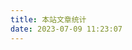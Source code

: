 ```yaml
---
title: 本站文章统计
date: 2023-07-09 11:23:07
---
```


<!-- 文章发布时间统计图 -->

<div id="posts-chart" data-start="2021-07" style="border-radius: 8px; height: 300px; padding: 10px;"></div>

<!-- 文章标签统计图 -->
<div id="tags-chart" data-length="10" style="border-radius: 8px; height: 300px; padding: 10px;"></div>
<!-- 文章分类统计图 -->
<div id="categories-chart" data-parent="true" style="border-radius: 8px; height: 300px; padding: 10px;"></div>
